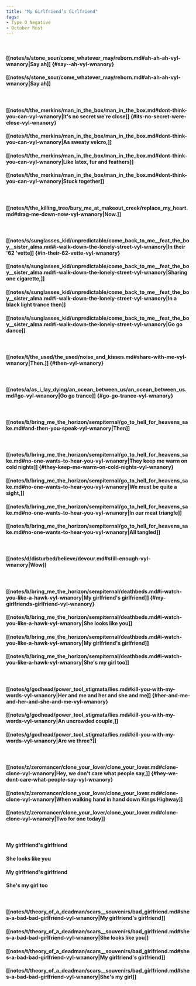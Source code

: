 ```yaml
---
title: "My Girlfriend’s Girlfriend"
tags:
- Type O Negative
- October Rust
---
```

&nbsp;
#### [[notes/s/stone_sour/come_whatever_may/reborn.md#ah-ah-ah-vyl-wnanory|Say  ah]] {#say--ah-vyl-wnanory}
#### [[notes/s/stone_sour/come_whatever_may/reborn.md#ah-ah-ah-vyl-wnanory|Say  ah]]
&nbsp;
#### [[notes/t/the_merkins/man_in_the_box/man_in_the_box.md#dont-think-you-can-vyl-wnanory|It's no secret we're close]] {#its-no-secret-were-close-vyl-wnanory}
#### [[notes/t/the_merkins/man_in_the_box/man_in_the_box.md#dont-think-you-can-vyl-wnanory|As sweaty velcro,]]
#### [[notes/t/the_merkins/man_in_the_box/man_in_the_box.md#dont-think-you-can-vyl-wnanory|Like latex, fur and feathers]]
#### [[notes/t/the_merkins/man_in_the_box/man_in_the_box.md#dont-think-you-can-vyl-wnanory|Stuck together]]
&nbsp;
#### [[notes/t/the_killing_tree/bury_me_at_makeout_creek/replace_my_heart.md#drag-me-down-now-vyl-wnanory|Now.]]
&nbsp;
#### [[notes/s/sunglasses_kid/unpredictable/come_back_to_me__feat_the_boy__sister_alma.md#i-walk-down-the-lonely-street-vyl-wnanory|In their '62 'vette]] {#in-their-62-vette-vyl-wnanory}
#### [[notes/s/sunglasses_kid/unpredictable/come_back_to_me__feat_the_boy__sister_alma.md#i-walk-down-the-lonely-street-vyl-wnanory|Sharing one cigarette,]]
#### [[notes/s/sunglasses_kid/unpredictable/come_back_to_me__feat_the_boy__sister_alma.md#i-walk-down-the-lonely-street-vyl-wnanory|In a black light trance then]]
#### [[notes/s/sunglasses_kid/unpredictable/come_back_to_me__feat_the_boy__sister_alma.md#i-walk-down-the-lonely-street-vyl-wnanory|Go go dance]]
&nbsp;
#### [[notes/t/the_used/the_used/noise_and_kisses.md#share-with-me-vyl-wnanory|Then.]] {#then-vyl-wnanory}
&nbsp;
#### [[notes/a/as_i_lay_dying/an_ocean_between_us/an_ocean_between_us.md#go-vyl-wnanory|Go go trance]] {#go-go-trance-vyl-wnanory}
&nbsp;
#### [[notes/b/bring_me_the_horizon/sempiternal/go_to_hell_for_heavens_sake.md#and-then-you-speak-vyl-wnanory|Then]]
&nbsp;
#### [[notes/b/bring_me_the_horizon/sempiternal/go_to_hell_for_heavens_sake.md#no-one-wants-to-hear-you-vyl-wnanory|They keep me warm on cold nights]] {#they-keep-me-warm-on-cold-nights-vyl-wnanory}
#### [[notes/b/bring_me_the_horizon/sempiternal/go_to_hell_for_heavens_sake.md#no-one-wants-to-hear-you-vyl-wnanory|We must be quite a sight,]]
#### [[notes/b/bring_me_the_horizon/sempiternal/go_to_hell_for_heavens_sake.md#no-one-wants-to-hear-you-vyl-wnanory|In our meat triangle]]
#### [[notes/b/bring_me_the_horizon/sempiternal/go_to_hell_for_heavens_sake.md#no-one-wants-to-hear-you-vyl-wnanory|All tangled]]
&nbsp;
#### [[notes/d/disturbed/believe/devour.md#still-enough-vyl-wnanory|Wow]]
&nbsp;
#### [[notes/b/bring_me_the_horizon/sempiternal/deathbeds.md#i-watch-you-like-a-hawk-vyl-wnanory|My girlfriend's girlfriend]] {#my-girlfriends-girlfriend-vyl-wnanory}
#### [[notes/b/bring_me_the_horizon/sempiternal/deathbeds.md#i-watch-you-like-a-hawk-vyl-wnanory|She looks like you]]
#### [[notes/b/bring_me_the_horizon/sempiternal/deathbeds.md#i-watch-you-like-a-hawk-vyl-wnanory|My girlfriend's girlfriend]]
#### [[notes/b/bring_me_the_horizon/sempiternal/deathbeds.md#i-watch-you-like-a-hawk-vyl-wnanory|She's my girl too]]
&nbsp;
#### [[notes/g/godhead/power_tool_stigmata/lies.md#kill-you-with-my-words-vyl-wnanory|Her and me and her and she and me]] {#her-and-me-and-her-and-she-and-me-vyl-wnanory}
#### [[notes/g/godhead/power_tool_stigmata/lies.md#kill-you-with-my-words-vyl-wnanory|An uncrowded couple,]]
#### [[notes/g/godhead/power_tool_stigmata/lies.md#kill-you-with-my-words-vyl-wnanory|Are we three?]]
&nbsp;
#### [[notes/z/zeromancer/clone_your_lover/clone_your_lover.md#clone-clone-vyl-wnanory|Hey, we don't care what people say,]] {#hey-we-dont-care-what-people-say-vyl-wnanory}
#### [[notes/z/zeromancer/clone_your_lover/clone_your_lover.md#clone-clone-vyl-wnanory|When walking hand in hand down Kings Highway]]
#### [[notes/z/zeromancer/clone_your_lover/clone_your_lover.md#clone-clone-vyl-wnanory|Two for one today]]
&nbsp;
#### My girlfriend's girlfriend
#### She looks like you
#### My girlfriend's girlfriend
#### She's my girl too
&nbsp;
#### [[notes/t/theory_of_a_deadman/scars__souvenirs/bad_girlfriend.md#shes-a-bad-bad-girlfriend-vyl-wnanory|My girlfriend's girlfriend]]
#### [[notes/t/theory_of_a_deadman/scars__souvenirs/bad_girlfriend.md#shes-a-bad-bad-girlfriend-vyl-wnanory|She looks like you]]
#### [[notes/t/theory_of_a_deadman/scars__souvenirs/bad_girlfriend.md#shes-a-bad-bad-girlfriend-vyl-wnanory|My girlfriend's girlfriend]]
#### [[notes/t/theory_of_a_deadman/scars__souvenirs/bad_girlfriend.md#shes-a-bad-bad-girlfriend-vyl-wnanory|She's my girl]]
